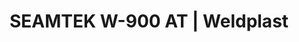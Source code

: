 ---
Link: "file:/Users/vinayakpatel/Downloads/www.weldplast.cz/novinky/seamtek-w-900-at"
product_name: "null"
product_id: "null"
title: "SEAMTEK W-900 AT | Weldplast"
product_desc: ""
product_specs: ""
product_downloads: ""
href: ""
accessories: ""
similar_products: ""
---